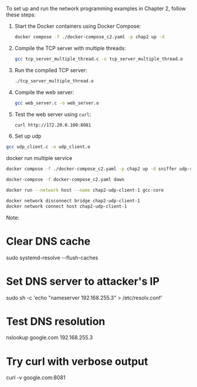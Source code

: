 To set up and run the network programming examples in Chapter 2, follow these steps:

1. Start the Docker containers using Docker Compose:

   ```sh
   docker compose -f ./docker-compose_c2.yaml -p chap2 up -d
   ```

2. Compile the TCP server with multiple threads:

   ```sh
   gcc tcp_server_multiple_thread.c -o tcp_server_multiple_thread.o
   ```

3. Run the compiled TCP server:

   ```sh
   ./tcp_server_multiple_thread.o
   ```

4. Compile the web server:

   ```sh
   gcc web_server.c -o web_server.o
   ```

5. Test the web server using `curl`:

   ```sh
   curl http://172.20.0.100:8081
   ```

6. Set up udp

```sh
gcc udp_client.c -o udp_client.o
```

docker run multiple service

```sh
docker compose -f ./docker-compose_c2.yaml -p chap2 up -d sniffer udp-server cli-client1
```

```sh
docker-compose -f docker-compose_c2.yaml down
```

```sh
docker run --network host --name chap2-udp-client-1 gcc-core
```

```sh
docker network disconnect bridge chap2-udp-client-1
docker network connect host chap2-udp-client-1
```

Note:

# Clear DNS cache

sudo systemd-resolve --flush-caches

# Set DNS server to attacker's IP

sudo sh -c 'echo "nameserver 192.168.255.3" > /etc/resolv.conf'

# Test DNS resolution

nslookup google.com 192.168.255.3

# Try curl with verbose output

curl -v google.com:8081
